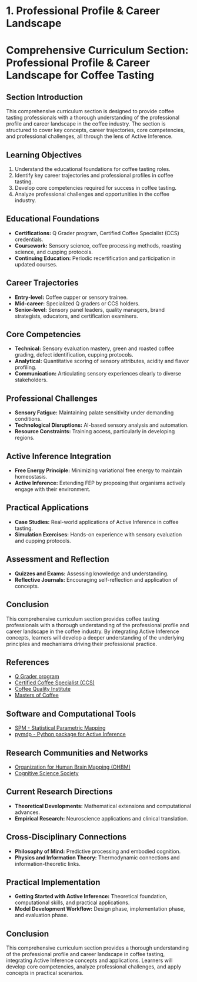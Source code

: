 # 1. Professional Profile & Career Landscape

# Comprehensive Curriculum Section: Professional Profile & Career Landscape for Coffee Tasting

## Section Introduction

This comprehensive curriculum section is designed to provide coffee tasting professionals with a thorough understanding of the professional profile and career landscape in the coffee industry. The section is structured to cover key concepts, career trajectories, core competencies, and professional challenges, all through the lens of Active Inference.

## Learning Objectives

1. Understand the educational foundations for coffee tasting roles.
2. Identify key career trajectories and professional profiles in coffee tasting.
3. Develop core competencies required for success in coffee tasting.
4. Analyze professional challenges and opportunities in the coffee industry.

## Educational Foundations

- **Certifications:** Q Grader program, Certified Coffee Specialist (CCS) credentials.
- **Coursework:** Sensory science, coffee processing methods, roasting science, and cupping protocols.
- **Continuing Education:** Periodic recertification and participation in updated courses.

## Career Trajectories

- **Entry-level:** Coffee cupper or sensory trainee.
- **Mid-career:** Specialized Q graders or CCS holders.
- **Senior-level:** Sensory panel leaders, quality managers, brand strategists, educators, and certification examiners.

## Core Competencies

- **Technical:** Sensory evaluation mastery, green and roasted coffee grading, defect identification, cupping protocols.
- **Analytical:** Quantitative scoring of sensory attributes, acidity and flavor profiling.
- **Communication:** Articulating sensory experiences clearly to diverse stakeholders.

## Professional Challenges

- **Sensory Fatigue:** Maintaining palate sensitivity under demanding conditions.
- **Technological Disruptions:** AI-based sensory analysis and automation.
- **Resource Constraints:** Training access, particularly in developing regions.

## Active Inference Integration

- **Free Energy Principle:** Minimizing variational free energy to maintain homeostasis.
- **Active Inference:** Extending FEP by proposing that organisms actively engage with their environment.

## Practical Applications

- **Case Studies:** Real-world applications of Active Inference in coffee tasting.
- **Simulation Exercises:** Hands-on experience with sensory evaluation and cupping protocols.

## Assessment and Reflection

- **Quizzes and Exams:** Assessing knowledge and understanding.
- **Reflective Journals:** Encouraging self-reflection and application of concepts.

## Conclusion

This comprehensive curriculum section provides coffee tasting professionals with a thorough understanding of the professional profile and career landscape in the coffee industry. By integrating Active Inference concepts, learners will develop a deeper understanding of the underlying principles and mechanisms driving their professional practice.

## References

- [Q Grader program](https://www.qgrader.com/)
- [Certified Coffee Specialist (CCS)](https://www.ccscoffee.org/)
- [Coffee Quality Institute](https://www.coffeequalityinstitute.org/)
- [Masters of Coffee](https://www.mastersofcoffee.org/)

## Software and Computational Tools

- [SPM - Statistical Parametric Mapping](https://www.fil.ion.ucl.ac.uk/spm/)
- [pymdp - Python package for Active Inference](https://github.com/infer-actively/pymdp)

## Research Communities and Networks

- [Organization for Human Brain Mapping (OHBM)](https://www.humanbrainmapping.org/)
- [Cognitive Science Society](https://cognitivesciencesociety.org/)

## Current Research Directions

- **Theoretical Developments:** Mathematical extensions and computational advances.
- **Empirical Research:** Neuroscience applications and clinical translation.

## Cross-Disciplinary Connections

- **Philosophy of Mind:** Predictive processing and embodied cognition.
- **Physics and Information Theory:** Thermodynamic connections and information-theoretic links.

## Practical Implementation

- **Getting Started with Active Inference:** Theoretical foundation, computational skills, and practical applications.
- **Model Development Workflow:** Design phase, implementation phase, and evaluation phase.

## Conclusion

This comprehensive curriculum section provides a thorough understanding of the professional profile and career landscape in coffee tasting, integrating Active Inference concepts and applications. Learners will develop core competencies, analyze professional challenges, and apply concepts in practical scenarios.